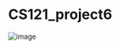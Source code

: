 # CS121_project6
![image](https://github.com/user-attachments/assets/f98b0995-e8e2-4ba7-821a-89c03785db21)
